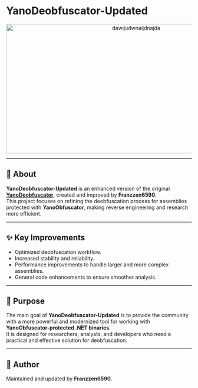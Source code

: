 # YanoDeobfuscator-Updated

<div align="center">
  <!-- Project image or logo -->
  <img width="690" height="350" alt="dawijudwnaijdnajda" src="https://github.com/user-attachments/assets/5b4e8c27-0181-40d9-b497-d2759c206dae" />
</div>

---

## 📖 About

**YanoDeobfuscator-Updated** is an enhanced version of the original [**YanoDeobfuscator**](https://github.com/n017/YanoDeobfuscator), created and improved by **Franzzen6590**.  
This project focuses on refining the deobfuscation process for assemblies protected with **YanoObfuscator**, making reverse engineering and research more efficient.  

---

## ✨ Key Improvements
- Optimized deobfuscation workflow.  
- Increased stability and reliability.  
- Performance improvements to handle larger and more complex assemblies.  
- General code enhancements to ensure smoother analysis.  

---

## 🎯 Purpose
The main goal of **YanoDeobfuscator-Updated** is to provide the community with a more powerful and modernized tool for working with **YanoObfuscator-protected .NET binaries**.  
It is designed for researchers, analysts, and developers who need a practical and effective solution for deobfuscation.  

---

## 👤 Author
Maintained and updated by **Franzzen6590**.  
